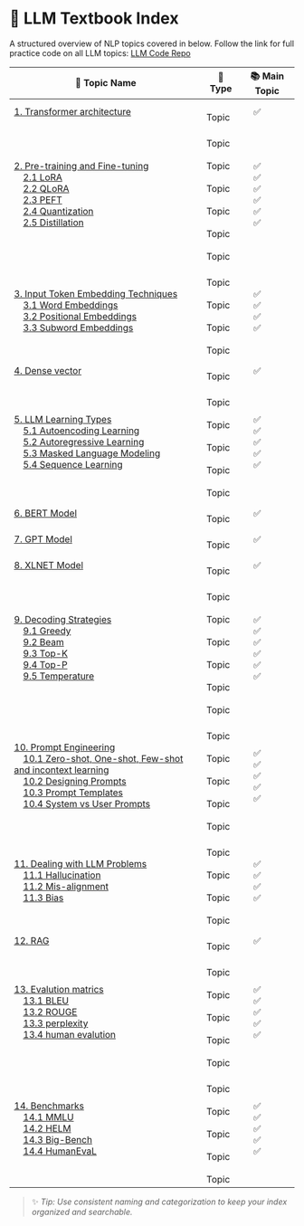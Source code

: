 # 📘 LLM Textbook Index

A structured overview of NLP topics covered in below.
Follow the link for full practice code on all LLM topics: [LLM Code Repo]()

| 📝 **Topic Name**      | 📂 **Type**       | 📚 **Main Topic**    |
|------------------------|-------------------|-----------------------|
|[1. Transformer architecture](https://github.com/ramasureshvijjana/LLM/blob/master/01_Transformer_architecture.md)| &emsp;Topic | &emsp;✅ |
|[2. Pre-training and Fine-tuning]() <br>&emsp;[2.1 LoRA]() <br>&emsp;[2.2 QLoRA]() <br>&emsp;[2.3 PEFT]() <br>&emsp;[2.4 Quantization]() <br>&emsp;[2.5 Distillation]()| &emsp;Topic <br>&emsp;Topic <br>&emsp;Topic <br>&emsp;Topic <br>&emsp;Topic <br>&emsp;Topic| &emsp;✅ <br>&emsp;✅ <br>&emsp;✅ <br>&emsp;✅ <br>&emsp;✅ <br>&emsp;✅ |
|[3. Input Token Embedding Techniques]() <br>&emsp;[3.1 Word Embeddings]() <br>&emsp;[3.2 Positional Embeddings]() <br>&emsp;[3.3 Subword Embeddings]()| &emsp;Topic <br>&emsp;Topic <br>&emsp;Topic <br>&emsp;Topic | &emsp;✅ <br>&emsp;✅ <br>&emsp;✅ <br>&emsp;✅|
|[4. Dense vector]()| &emsp;Topic | &emsp;✅ |
|[5. LLM Learning Types]() <br>&emsp;[5.1 Autoencoding Learning]() <br>&emsp;[5.2 Autoregressive Learning]() <br>&emsp;[5.3 Masked Language Modeling]() <br>&emsp;[5.4 Sequence Learning]()| &emsp;Topic <br>&emsp;Topic <br>&emsp;Topic <br>&emsp;Topic <br>&emsp;Topic | &emsp;✅ <br>&emsp;✅ <br>&emsp;✅ <br>&emsp;✅ <br>&emsp;✅|
|[6. BERT Model]()| &emsp;Topic | &emsp;✅ |
|[7. GPT Model]()| &emsp;Topic | &emsp;✅ |
|[8. XLNET Model]()| &emsp;Topic | &emsp;✅ |
|[9. Decoding Strategies]() <br>&emsp;[9.1 Greedy]() <br>&emsp;[9.2 Beam]() <br>&emsp;[9.3 Top-K]() <br>&emsp;[9.4 Top-P]() <br>&emsp;[9.5 Temperature]()| &emsp;Topic <br>&emsp;Topic <br>&emsp;Topic <br>&emsp;Topic <br>&emsp;Topic <br>&emsp;Topic| &emsp;✅ <br>&emsp;✅ <br>&emsp;✅ <br>&emsp;✅ <br>&emsp;✅ <br>&emsp;✅ |
|[10. Prompt Engineering]() <br>&emsp;[10.1 Zero-shot, One-shot, Few-shot and incontext learning]() <br>&emsp;[10.2 Designing Prompts]() <br>&emsp;[10.3 Prompt Templates]() <br>&emsp;[10.4 System vs User Prompts]() | &emsp;Topic <br>&emsp;Topic <br>&emsp;Topic <br>&emsp;Topic <br>&emsp;Topic| &emsp;✅ <br>&emsp;✅ <br>&emsp;✅ <br>&emsp;✅ <br>&emsp;✅ |
|[11. Dealing with LLM Problems]() <br>&emsp;[11.1 Hallucination]() <br>&emsp;[11.2 Mis-alignment]() <br>&emsp;[11.3 Bias]()| &emsp;Topic <br>&emsp;Topic <br>&emsp;Topic <br>&emsp;Topic | &emsp;✅ <br>&emsp;✅ <br>&emsp;✅ <br>&emsp;✅|
|[12. RAG]()| &emsp;Topic | &emsp;✅ |
|[13. Evalution matrics]() <br>&emsp;[13.1 BLEU]() <br>&emsp;[13.2 ROUGE]() <br>&emsp;[13.3 perplexity]() <br>&emsp;[13.4 human evalution]()| &emsp;Topic <br>&emsp;Topic <br>&emsp;Topic <br>&emsp;Topic <br>&emsp;Topic | &emsp;✅ <br>&emsp;✅ <br>&emsp;✅ <br>&emsp;✅<br>&emsp;✅|
|[14. Benchmarks]() <br>&emsp;[14.1 MMLU]() <br>&emsp;[14.2 HELM]() <br>&emsp;[14.3 Big-Bench]() <br>&emsp;[14.4 HumanEvaL]()| &emsp;Topic <br>&emsp;Topic <br>&emsp;Topic <br>&emsp;Topic <br>&emsp;Topic | &emsp;✅ <br>&emsp;✅ <br>&emsp;✅ <br>&emsp;✅ <br>&emsp;✅|
> ✨ *Tip: Use consistent naming and categorization to keep your index organized and searchable.*
